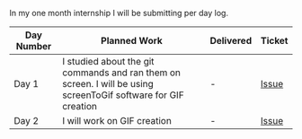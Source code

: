 In my one month internship I will be submitting per day log.


| Day Number  |  Planned Work | Delivered| Ticket |
|---|---|---|---|
| Day 1  | I studied about the git commands and ran them on screen. I will be using screenToGif software for GIF creation  | -  | [Issue](https://github.com/tapaswenipathak/GitGIFs/issues)  |
| Day 2  | I will work on GIF creation  | -  | [Issue](https://github.com/tapaswenipathak/GitGIFs/issues)  |

